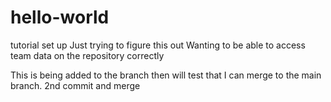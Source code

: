 # hello-world
tutorial set up
Just trying to figure this out
Wanting to be able to access team data on the repository correctly


This is being added to the branch then will test that I can merge to the main branch. 
2nd commit and merge
